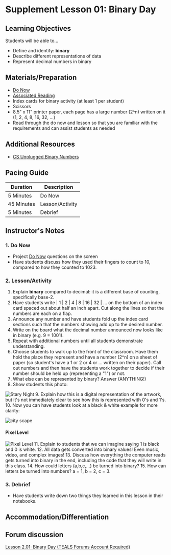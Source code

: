 # Supplement Lesson 01: Binary Day

## Learning Objectives

Students will be able to...

* Define and identify: **binary**
* Describe different representations of data
* Represent decimal numbers in binary

## Materials/Preparation

* [Do Now][]
* [Associated Reading](https://tealsk12.github.io/2nd-semester-introduction-to-computer-science/readings.md#associatedreadings/2.1)
* Index cards for binary activity (at least 1 per student)
* Scissors
* 8.5" x 11" printer paper, each page has a large number (2^n) written on it (1, 2, 4, 8, 16, 32, ...)
* Read through the do now and lesson so that you are familiar with the requirements and can assist students as needed

## Additional Resources

* [CS Unplugged Binary Numbers][]

## Pacing Guide

| **Duration**   | **Description** |
| ---------- | ----------- |
| 5 Minutes  | Do Now      |
| 45 Minutes | Lesson/Activity      |
| 5 Minutes | Debrief     |

## Instructor's Notes

### 1. Do Now

* Project [Do Now] questions on the screen
* Have students discuss how they used their fingers to count to 10, compared to how they counted to 1023.

### 2. Lesson/Activity

1. Explain **binary** compared to decimal: it is a different base of counting, specifically base-2.
2. Have students write | 1 | 2 | 4 | 8 | 16 | 32 | ... on the bottom of an index card spaced out about half an inch apart. Cut along the lines so that the numbers are each on a flap.
3. Announce any number and have students fold up the index card sections such that the numbers showing add up to the desired number.
4. Write on the board what the decimal number announced now looks like in binary (e.g. 9 = 1001).
5. Repeat with additional numbers until all students demonstrate understanding.
6. Choose students to walk up to the front of the classroom. Have them hold the place they represent and have a number (2^n) on a sheet of paper (so student's have a 1 or 2 or 4 or ... written on their paper).
Call out numbers and then have the students work together to decide if their number should be held up (representing a "1") or not.
7. What else can be represented by binary? Answer (ANYTHING!)
8. Show students this photo:

![Stary Night](starynight.png)
9. Explain how this is a digital representation of the artwork, but it's not immediately clear to see how this is represented with 0's and 1's.
10. Now you can have students look at a black & white example for more clarity:

![city scape](basic_city.png)

#### Pixel Level

![Pixel Level](Pixel_Level.png)
11. Explain to students that we can imagine saying 1 is black and 0 is white.
12. All data gets converted into binary values! Even music, video, and complex images!
13. Discuss how everything the computer reads gets turned into binary in the end, including the code that they will write in this class.
14. How could letters (a,b,c,...) be turned into binary?
15. How can letters be turned into numbers? a = 1, b = 2, c = 3.

### 3. Debrief

* Have students write down two things they learned in this lesson in their notebooks.

## Accommodation/Differentiation

## Forum discussion

[Lesson 2.01: Binary Day (TEALS Forums Account Required)](https://forums.tealsk12.org/c/2nd-semester-unit-2/2-01-binary-day)

[Do Now]:do_now.md
[CS Unplugged Binary Numbers]:http://csunplugged.org/binary-numbers/
